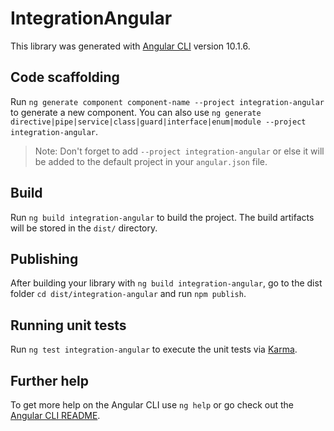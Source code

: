 # IntegrationAngular

This library was generated with [Angular CLI](https://github.com/angular/angular-cli) version 10.1.6.

## Code scaffolding

Run `ng generate component component-name --project integration-angular` to generate a new component. You can also use `ng generate directive|pipe|service|class|guard|interface|enum|module --project integration-angular`.
> Note: Don't forget to add `--project integration-angular` or else it will be added to the default project in your `angular.json` file. 

## Build

Run `ng build integration-angular` to build the project. The build artifacts will be stored in the `dist/` directory.

## Publishing

After building your library with `ng build integration-angular`, go to the dist folder `cd dist/integration-angular` and run `npm publish`.

## Running unit tests

Run `ng test integration-angular` to execute the unit tests via [Karma](https://karma-runner.github.io).

## Further help

To get more help on the Angular CLI use `ng help` or go check out the [Angular CLI README](https://github.com/angular/angular-cli/blob/master/README.md).

